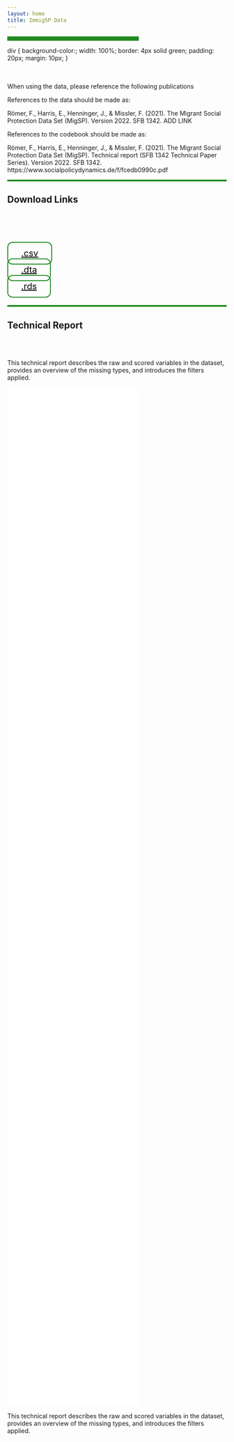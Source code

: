 ```yaml
---
layout: home
title: ImmigSP Data
---
```

<hr width="60%" style="height: 10px; background-color: #228b22; border-radius: 0;" align="center">
div {
  background-color:;
  width: 100%;
  border: 4px solid green;
  padding: 20px;
  margin: 10px;
}

<br /><br />
When using the data, please reference the following publications 

References to the data should be made as:

<div>Römer, F., Harris, E., Henninger, J., & Missler, F. (2021). The Migrant Social Protection Data Set (MigSP). Version 2022. SFB 1342. ADD LINK </div>

References to the codebook should be made as:

<div> Römer, F., Harris, E., Henninger, J., & Missler, F. (2021). The Migrant Social Protection Data Set (MigSP). Technical report (SFB 1342 Technical Paper Series). Version 2022. SFB 1342. https://www.socialpolicydynamics.de/f/fcedb0990c.pdf </div>


<hr width="100%" style="height: 4px; background-color: #228b22; border-radius: 0;" align="center">

<div> 
<h2> Download Links </h2>
        <br /><br />
<!-- Add icon library -->
<link rel="stylesheet" href="https://cdnjs.cloudflare.com/ajax/libs/font-awesome/4.7.0/css/font-awesome.min.css">
<style>
.btn {
  background-color:;
  border: 2px solid #228b22;
    border-radius: 12px;
  color: black;
  padding: 12px 30px;
  cursor: pointer;
  font-size: 20px;}
    /* Darker background on mouse-over */
.btn:hover {
  background-color: #228b22;
  text-decoration: none;
}
    </style>

<br /><br />
<a class="btn" style="width: 30%;" href="/files/MigSP_version_1.0_public.csv" download><i class="fa fa-download"></i> .csv</a>

<a class="btn" style="width: 30%;" href="/files/MigSP_version_1.0_public.dta" download><i class="fa fa-download"></i> .dta</a>

<a class="btn" style="width: 30%;" href="/files/MigSP_version_1.0_public.rds" download><i class="fa fa-download"></i> .rds</a>
      <br /><br />       

<hr width="100%" style="height: 4px; background-color: #228b22; border-radius: 0;" align="center">
        
    
<h2> Technical Report </h2>
     <br /><br />   
<p>This technical report describes the raw and scored variables in the dataset, provides an overview of the missing types, and introduces the filters applied.</p>
        
        
<embed src="/files/Technical_Report_Version2021.pdf" width="60%" height="60%" />
  
<p>This technical report describes the raw and scored variables in the dataset, provides an overview of the missing types, and introduces the filters applied.</p>

</div>
